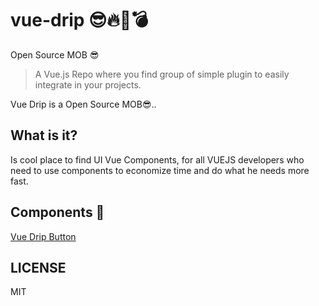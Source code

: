 # vue-drip 😎🔥🔫💣
Open Source MOB 😎

> A Vue.js Repo where you find group of simple plugin to easily integrate in your projects.

Vue Drip is a Open Source MOB😎..

## What is it?

Is cool place to find UI Vue Components, for all VUEJS developers who need to use components to economize time and do what he needs more fast.


## Components 🎨

[Vue Drip Button](https://github.com/arikardnoir/vue-drip-button)




## LICENSE

MIT

